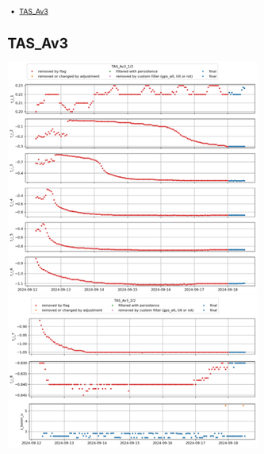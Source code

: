 * [TAS_Av3](#s1)
# <a id='s1' />TAS_Av3
![](../figures/flags/TAS_Av3_0.png)
![](../figures/flags/TAS_Av3_1.png)
 
